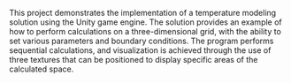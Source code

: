This project demonstrates the implementation of a temperature modeling solution using the Unity game engine.
The solution provides an example of how to perform calculations on a three-dimensional grid, with the ability to set various parameters and boundary conditions. The program performs sequential calculations, and visualization is achieved through the use of three textures that can be positioned to display specific areas of the calculated space.
